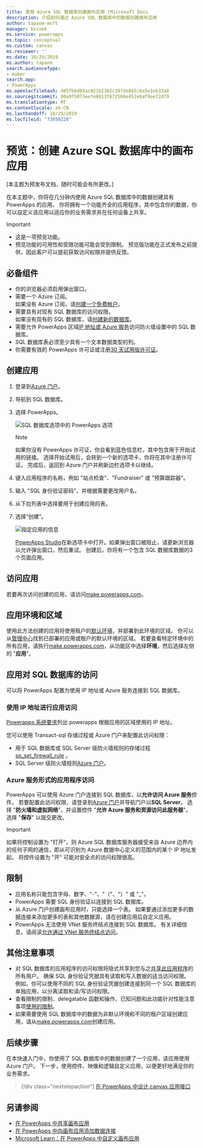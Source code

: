 ```yaml
---
title: 使用 Azure SQL 数据库创建画布应用 |Microsoft Docs
description: 介绍如何通过 Azure SQL 数据库中的数据创建画布应用
author: tapanm-msft
manager: kvivek
ms.service: powerapps
ms.topic: conceptual
ms.custom: canvas
ms.reviewer: ''
ms.date: 10/29/2019
ms.author: tapanm
search.audienceType:
- maker
search.app:
- PowerApps
ms.openlocfilehash: dd5fbbd05ac021b2362c387de845c8a3e1eb33a8
ms.sourcegitcommit: 80a9f5073eefe8813f672569e452e6af9ee72d79
ms.translationtype: MT
ms.contentlocale: zh-CN
ms.lasthandoff: 10/29/2019
ms.locfileid: "73050228"
---
```

# <a name="preview-create-a-canvas-app-from-azure-sql-database"></a>预览：创建 Azure SQL 数据库中的画布应用

[本主题为预发布文档，随时可能会有所更改。]

在本主题中，你将在几分钟内使用 Azure SQL 数据库中的数据创建具有 PowerApps 的应用。 你将拥有一个功能齐全的应用程序，其中包含你的数据，你可以自定义该应用以适应你的业务需求并在任何设备上共享。

> [!IMPORTANT]
> - 这是一项预览功能。
> - 预览功能的可用性和受限功能可能会受到限制。 预览版功能在正式发布之前提供，因此客户可以提前获取访问权限并提供反馈。

## <a name="prerequisites"></a>必备组件

- 你的浏览器必须启用弹出窗口。
- 需要一个 Azure 订阅。 </br>如果没有 Azure 订阅，请[创建一个免费帐户](https://azure.microsoft.com/free/)。
- 需要具有对现有 SQL 数据库的访问权限。 </br> 如果没有现有的 SQL 数据库，请[创建新的数据库](https://docs.microsoft.com/azure/sql-database/sql-database-single-database-get-started?tabs=azure-portal)。
- 需要允许 PowerApps 区域[IP 地址或 Azure 服务](#app-access-to-sql-database)访问防火墙设置中的 SQL 数据库。
- SQL 数据库表必须至少具有一个文本数据类型的列。
- 你需要有效的 PowerApps 许可证或注册[30 天试用版许可证](../signup-for-powerapps.md)。

## <a name="create-an-app"></a>创建应用

1. 登录到[Azure 门户](https://portal.azure.com)。
2. 导航到 SQL 数据库。
3. 选择 PowerApps。

    
    ![SQL 数据库选项中的 PowerApps 选项](./media/app-from-azure-sql-database/powerapps-link-azure-portal.png "SQL 数据库中的 PowerApps 选项")

    > [!NOTE]
    > 如果你没有 PowerApps 许可证，你会看到蓝色信息栏，其中包含用于开始试用的链接。 选择开始试用后，会转到一个新的选项卡，你将在其中注册许可证。 完成后，返回到 Azure 门户并刷新边栏选项卡以继续。

4. 键入应用程序的名称，例如 "站点检查"、"Fundraiser" 或 "预算跟踪器"。

5. 输入 "SQL 身份验证密码"，并根据需要更改用户名。
6. 从下拉列表中选择要用于创建应用的表。

7. 选择“创建”。


    ![指定应用的信息](./media/app-from-azure-sql-database/powerapps-create-page-azure-portal.png "指定应用的信息")

    [PowerApps Studio](https://create.powerapps.com/studio/)在新选项卡中打开。如果弹出窗口被阻止，请更新浏览器以允许弹出窗口，然后重试。 创建后，你将有一个包含 SQL 数据库数据的3个页面应用。

## <a name="accessing-your-app"></a>访问应用

若要再次访问创建的应用，请访问[make.powerapps.com](https://make.powerapps.com)。

## <a name="app-environment-and-region"></a>应用环境和区域

使用此方法创建的应用将使用租户的[默认环境](https://docs.microsoft.com/power-platform/admin/environments-overview#the-default-environment)，并部署到此环境的区域。 你可以从[管理中心](https://docs.microsoft.com/power-platform/admin/regions-overview#how-do-i-find-out-where-my-app-is-deployed)找到已部署的应用或租户的默认环境的区域。 若要查看特定环境中的所有应用，请执行[make.powerapps.com](https://make.powerapps.com)，从功能区中选择**环境**，然后选择左侧的 "**应用**"。

## <a name="app-access-to-sql-database"></a>应用对 SQL 数据库的访问

可以将 PowerApps 配置为使用 IP 地址或 Azure 服务连接到 SQL 数据库。

### <a name="app-access-using-ip-address"></a>使用 IP 地址进行应用访问

[Powerapps 系统要求](limits-and-config.md#ip-addresses)列出 powerapps 根据应用的区域使用的 IP 地址。

您可以使用 Transact-sql 存储过程或 Azure 门户来配置此访问权限：

- 用于 SQL 数据库或 SQL Server 级防火墙规则的存储过程[sp_set_firewall_rule](https://docs.microsoft.com/sql/relational-databases/system-stored-procedures/sp-set-firewall-rule-azure-sql-database?view=azuresqldb-current) 。
- SQL Server 级防火墙规则[Azure 门户](https://docs.microsoft.com/azure/sql-database/sql-database-firewall-configure)。

### <a name="app-access-as-an-azure-service"></a>Azure 服务形式的应用程序访问

PowerApps 可以使用 Azure 门户连接到 SQL 数据库，以**允许访问 Azure 服务**控件。 若要配置此访问权限，请登录到[Azure 门户](https://portal.azure.com/)并导航门户以**SQL Server**。 选择 "**防火墙和虚拟网络**"，并设置控件 "**允许 Azure 服务和资源访问此服务器**"。 选择 "**保存**" 以提交更改。

> [!IMPORTANT]
> 如果将控制设置为 "打开"，则 Azure SQL 数据库服务器接受来自 Azure 边界内的任何子网的通信，即从可识别为 Azure 数据中心定义的范围内的某个 IP 地址发起。 将控件设置为 "开" 可能对安全点的访问权限很高。

## <a name="limitations"></a>限制

- 应用名称只能包含字母、数字、"-"、"（"、"）" 或 "_"。
- PowerApps 需要 SQL 身份验证以连接到 SQL 数据库。
- 从 Azure 门户创建画布应用时，只能选择一个表。 如果要通过添加更多的数据连接来添加更多的表和其他数据源，请在创建应用后自定义应用。
- PowerApps 无法使用 VNet 服务终结点连接到 SQL 数据库。 有关详细信息，请阅读[允许通过 VNet 服务终结点访问](https://docs.microsoft.com/azure/sql-database/sql-database-vnet-service-endpoint-rule-overview)。

## <a name="other-considerations"></a>其他注意事项

- 对 SQL 数据库的应用程序的访问权限将隐式共享到您与之[共享此应用程序](share-app.md)的所有用户。 确保 SQL 身份验证凭据具有读取和写入数据的适当访问权限。 </br> 例如，你可以使用不同的 SQL 身份验证凭据创建连接到同一个 SQL 数据库的单独应用，以分离读取和读/写访问权限。
- 查看限制的限制、delegatable 函数和操作、已知问题和此功能针对性能注意事项[使用的限制](https://docs.microsoft.com/connectors/sql/)。
- 如果需要使用 SQL 数据库中的数据为非默认环境和不同的租户区域创建应用，请从[make.powerapps.com](https://make.powerapps.com)创建应用。

## <a name="next-steps"></a>后续步骤

在本快速入门中，你使用了 SQL 数据库中的数据创建了一个应用，该应用使用 Azure 门户。 下一步，使用控件、映像和逻辑自定义应用，以便更好地满足你的业务需求。

> [!div class="nextstepaction"]
> [在 PowerApps 中设计 canvas 应用接口](add-configure-controls.md)

## <a name="see-also"></a>另请参阅

- [在 PowerApps 中共享画布应用](share-app.md) </br>
- [在 PowerApps 中向画布应用添加数据连接](add-data-connection.md#add-data-source)</br>
- [Microsoft Learn：在 PowerApps 中自定义画布应用](https://docs.microsoft.com/learn/modules/customize-apps-in-powerapps/)
